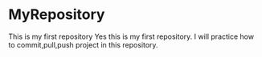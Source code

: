 # MyRepository
This is my first repository
Yes this is my first repository.
I will practice how to commit,pull,push project in this repository.
